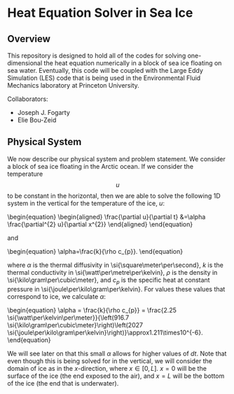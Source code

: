 # Heat Equation Solver in Sea Ice

## Overview

This repository is designed to hold all of the codes for solving one-dimensional the heat equation numerically in a block of sea ice floating on sea water. Eventually, this code will be coupled with the Large Eddy Simulation (LES) code that is being used in the Environmental Fluid Mechanics laboratory at Princeton University.

Collaborators:
- Joseph J. Fogarty
- Elie Bou-Zeid

## Physical System

We now describe our physical system and problem statement. We consider a block of sea ice floating in the Arctic ocean. If we consider the temperature $$u$$ to be constant in the horizontal, then we are able to solve the following 1D system in the vertical for the temperature of the ice, $u$:

\begin{equation}
\begin{aligned} \frac{\partial u}{\partial t} &=\alpha \frac{\partial^{2} u}{\partial x^{2}} \end{aligned}
\end{equation}

and

\begin{equation}
\alpha=\frac{k}{\rho c_{p}}.
\end{equation}

where $\alpha$ is the thermal diffusivity in \si{\square\meter\per\second}, $k$ is the thermal conductivity in \si{\watt\per\metre\per\kelvin}, $\rho$ is the density in \si{\kilo\gram\per\cubic\meter}, and $c_{p}$ is the specific heat at constant pressure in \si{\joule\per\kilo\gram\per\kelvin}. For values these values that correspond to ice, we calculate $\alpha$:

\begin{equation}
\alpha = \frac{k}{\rho c_{p}} = \frac{2.25 \si{\watt\per\kelvin\per\meter}}{\left(916.7 \si{\kilo\gram\per\cubic\meter}\right)\left(2027 \si{\joule\per\kilo\gram\per\kelvin}\right)}\approx1.211\times10^{-6}.
\end{equation}

We will see later on that this small $\alpha$ allows for higher values of $dt$.
Note that even though this is being solved for in the vertical, we will consider the domain of ice as in the $x$-direction, where $x\in [0,L]$. $x=0$ will be the surface of the ice (the end exposed to the air), and $x=L$ will be the bottom of the ice (the end that is underwater).



